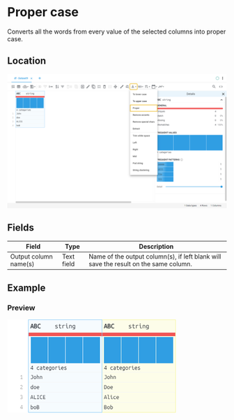 # Proper case
Converts all the words from every value of the selected columns into proper case.
## Location
![proper location](../../docs/screenshots/location/proper.png)
## Fields
Field | Type | Description
----- | ---- | -----------
Output column name(s) | Text field | Name of the output column(s), if left blank will save the result on the same column.
## Example
### Preview
![proper table](../../docs/screenshots/table/proper.png)